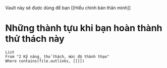 Vault này sẽ được dùng để bạn [[Hiểu chính bản thân mình]]

# Những thành tựu khi bạn hoàn thành thử thách này
```dataview
List 
From "2 Kỹ năng, thử thách, mức độ thành thạo" 
Where contains(file.outlinks, [[]])
```